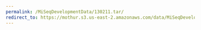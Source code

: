 ```yaml
---
permalink: /MiSeqDevelopmentData/130211.tar/
redirect_to: https://mothur.s3.us-east-2.amazonaws.com/data/MiSeqDevelopmentData/130211.tar
---
```


